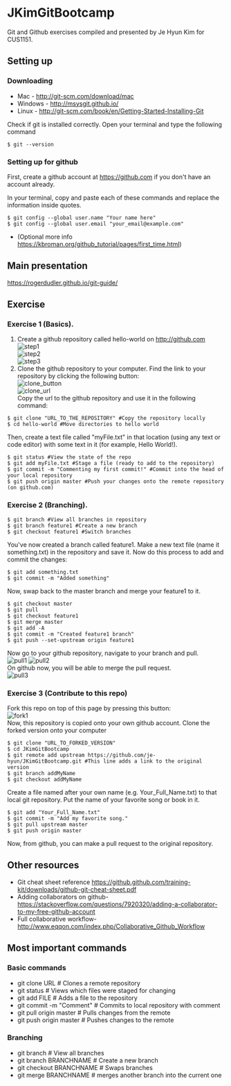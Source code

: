 # JKimGitBootcamp
Git and Github exercises compiled and presented by Je Hyun Kim for CUS1151.

## Setting up
### Downloading
* Mac - http://git-scm.com/download/mac
* Windows - http://msysgit.github.io/
* Linux - http://git-scm.com/book/en/Getting-Started-Installing-Git

Check if git is installed correctly. Open your terminal and type the following command
```
$ git --version
```

### Setting up for github
First, create a github account at https://github.com if you don't have an account already.

In your terminal, copy and paste each of these commands and replace the information inside quotes. 
```
$ git config --global user.name "Your name here"
$ git config --global user.email "your_email@example.com"
```
* (Optional more info https://kbroman.org/github_tutorial/pages/first_time.html)

## Main presentation
https://rogerdudler.github.io/git-guide/

## Exercise
### Exercise 1 (Basics).
1. Create a github repository called hello-world on http://github.com <br />
![step1](https://help.github.com/assets/images/help/repository/repo-create.png) <br />
![step2](https://help.github.com/assets/images/help/repository/create-repository-name.png) <br />
![step3](https://help.github.com/assets/images/help/repository/create-repository-init-readme.png) <br />
2. Clone the github repository to your computer.
Find the link to your repository by clicking the following button: <br />
![clone_button](https://help.github.com/assets/images/help/repository/clone-repo-clone-url-button.png) <br />
![clone_url](https://help.github.com/assets/images/help/repository/https-url-clone.png) <br />
Copy the url to the github repository and use it in the following command:
```
$ git clone "URL_TO_THE_REPOSITORY" #Copy the repository locally
$ cd hello-world #Move directories to hello world
```
Then, create a text file called "myFile.txt" in that location (using any text or code editor) with some text in it (for example, Hello World!).
```
$ git status #View the state of the repo
$ git add myFile.txt #Stage a file (ready to add to the repository)
$ git commit -m "Commenting my first commit!" #Commit into the head of your local repository
$ git push origin master #Push your changes onto the remote repository (on github.com)
```

### Exercise 2 (Branching).
```
$ git branch #View all branches in repository
$ git branch feature1 #Create a new branch
$ git checkout feature1 #Switch branches
```
You've now created a branch called feature1. Make a new text file (name it something.txt) in the repository and save it.
Now do this process to add and commit the changes:
```
$ git add something.txt
$ git commit -m "Added something"
```
Now, swap back to the master branch and merge your feature1 to it.
```
$ git checkout master
$ git pull
$ git checkout feature1
$ git merge master
$ git add -A
$ git commit -m "Created feature1 branch"
$ git push --set-upstream origin feature1
```
Now go to your github repository, navigate to your branch and pull. <br />
![pull1](https://help.github.com/assets/images/help/pull_requests/branch-dropdown.png)
![pull2](https://help.github.com/assets/images/help/pull_requests/pull-request-start-review-button.png)
<br/>
On github now, you will be able to merge the pull request. <br/>
![pull3](https://f.cloud.github.com/assets/676185/316946/e8c42c4c-984e-11e2-8a09-5a977652028a.png)

### Exercise 3 (Contribute to this repo)
Fork this repo on top of this page by pressing this button:<br/>
![fork1](https://help.github.com/assets/images/help/repository/fork_button.jpg)<br/>
Now, this repository is copied onto your own github account. Clone the forked version onto your computer
```
$ git clone "URL_TO_FORKED_VERSION"
$ cd JKimGitBootcamp
$ git remote add upstream https://github.com/je-hyun/JKimGitBootcamp.git #This line adds a link to the original version
$ git branch addMyName
$ git checkout addMyName
```
Create a file named after your own name (e.g. Your_Full_Name.txt) to that local git repository. Put the name of your favorite song or book in it.
```
$ git add "Your_Full_Name.txt"
$ git commit -m "Add my favorite song."
$ git pull upstream master
$ git push origin master
```
Now, from github, you can make a pull request to the original repository.
## Other resources
* Git cheat sheet reference https://github.github.com/training-kit/downloads/github-git-cheat-sheet.pdf
* Adding collaborators on github- https://stackoverflow.com/questions/7920320/adding-a-collaborator-to-my-free-github-account
* Full collaborative workflow- http://www.eqqon.com/index.php/Collaborative_Github_Workflow

## Most important commands
### Basic commands
* git clone URL # Clones a remote repository
* git status # Views which files were staged for changing
* git add FILE # Adds a file to the repository
* git commit -m "Comment" # Commits to local repository with comment
* git pull origin master # Pulls changes from the remote
* git push origin master # Pushes changes to the remote
### Branching
* git branch # View all branches
* git branch BRANCHNAME # Create a new branch
* git checkout BRANCHNAME # Swaps branches
* git merge BRANCHNAME # merges another branch into the current one
